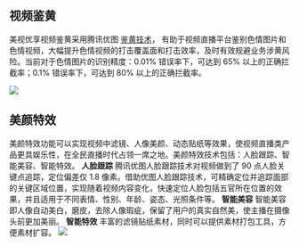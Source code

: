 ## 视频鉴黄
美视优享视频鉴黄采用腾讯优图 [鉴黄技术](/product/PornIdentification?idx=2)， 有助于视频直播平台鉴别色情图片和色情视频，大幅提升色情视频的打击覆盖面和打击效率，及时有效规避业务涉黄风险。当前对于色情图片的识别精度：0.01% 错误率下，可达到 65% 以上的正确拦截率；0.1% 错误率下，可达到 80% 以上的正确拦截率。

![](http://imgcache.tcecqpoc.fsphere.cn/image/mc.qcloudimg.com/static/img/69ebed13a9bd386e2b9910901271e6c9/image.png)

## 美颜特效
美颜特效功能可以实现视频中滤镜、人像美颜、动态贴纸等效果，使视频直播类产品更具娱乐性，在全民直播时代占领一席之地。美颜特效技术包括：人脸跟踪、智能美容、智能特效。
**人脸跟踪**
腾讯优图人脸跟踪技术对视频做到了 90 点人脸关键点追踪，定位偏差仅 1.8 像素。借助优图人脸跟踪技术，可精确定位并追踪面部的关键区域位置，实现随着视频内容变化，快速定位人脸包括五官所在位置的效果，并且适用于不同表情、性别、年龄、姿态、光照条件等。
**智能美容**
智能美容即人像自动美白，磨皮，去除人像瑕疵，保留了用户的真实自然美，使主播在摄像头前更加美丽。
**智能特效**
丰富的滤镜贴纸素材，同时可以提供素材打包工具，方便素材扩容。
![](http://imgcache.tcecqpoc.fsphere.cn/image/mc.qcloudimg.com/static/img/2ed3f034914c3834b3066056ace03737/image.png)
